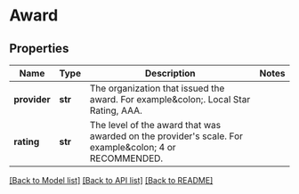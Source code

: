 # Award

## Properties
Name | Type | Description | Notes
------------ | ------------- | ------------- | -------------
**provider** | **str** | The organization that issued the award. For example&amp;colon;. Local Star Rating, AAA. | 
**rating** | **str** | The level of the award that was awarded on the provider&#39;s scale. For example&amp;colon; 4 or RECOMMENDED. | 

[[Back to Model list]](../README.md#documentation-for-models) [[Back to API list]](../README.md#documentation-for-api-endpoints) [[Back to README]](../README.md)


